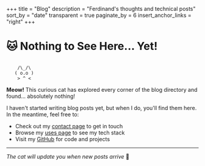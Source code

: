 +++
title = "Blog"
description = "Ferdinand's thoughts and technical posts"
sort_by = "date"
transparent = true
paginate_by = 6
insert_anchor_links = "right"
+++

# 🐱 Nothing to See Here... Yet!

```

    /\_/\  
   ( o.o ) 
    > ^ <
```

**Meow!** This curious cat has explored every corner of the blog directory and found... absolutely nothing!

I haven't started writing blog posts yet, but when I do, you'll find them here. In the meantime, feel free to:

- Check out my [contact page](/contact/) to get in touch
- Browse my [uses page](/uses/) to see my tech stack
- Visit my [GitHub](https://github.com/Scarjit) for code and projects


---

*The cat will update you when new posts arrive* 🐾

